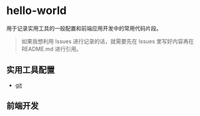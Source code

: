 # hello-world

用于记录实用工具的一般配置和前端应用开发中的常用代码片段。

> 如果我想利用 Issues 进行记录的话，就需要先在 Issues 里写好内容再在 README.md 进行引用。

## 实用工具配置

- [git](https://github.com/zhuying547/hello-world/issues/2)

## 前端开发

